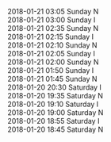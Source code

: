 2018-01-21 03:05 Sunday  N  
2018-01-21 03:00 Sunday  I  
2018-01-21 02:35 Sunday  N  
2018-01-21 02:15 Sunday  I  
2018-01-21 02:10 Sunday  N  
2018-01-21 02:05 Sunday  I  
2018-01-21 02:00 Sunday  N  
2018-01-21 01:50 Sunday  I  
2018-01-21 01:45 Sunday  N  
2018-01-20 20:30 Saturday  I  
2018-01-20 19:35 Saturday  N  
2018-01-20 19:10 Saturday  I  
2018-01-20 19:00 Saturday  N  
2018-01-20 18:55 Saturday  I  
2018-01-20 18:45 Saturday  N  
